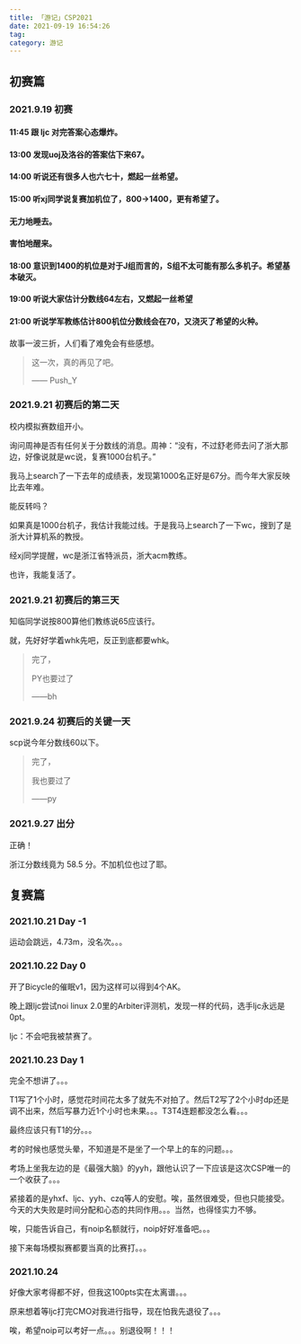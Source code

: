 ```yaml
---
title: 「游记」CSP2021
date: 2021-09-19 16:54:26
tag: 
category: 游记
---
```


## 初赛篇

### 2021.9.19 初赛

#### 11:45 跟 ljc 对完答案心态爆炸。

#### 13:00 发现uoj及洛谷的答案估下来67。

#### 14:00 听说还有很多人也六七十，燃起一丝希望。

#### 15:00 听xj同学说复赛加机位了，800->1400，更有希望了。

#### 无力地睡去。

#### 害怕地醒来。

#### 18:00 意识到1400的机位是对于J组而言的，S组不太可能有那么多机子。希望基本破灭。

#### 19:00 听说大家估计分数线64左右，又燃起一丝希望

#### 21:00 听说学军教练估计800机位分数线会在70，又浇灭了希望的火种。

故事一波三折，人们看了难免会有些感想。

> 这一次，真的再见了吧。
>
> —— Push_Y

### 2021.9.21 初赛后的第二天

校内模拟赛数组开小。

询问周神是否有任何关于分数线的消息。周神：“没有，不过舒老师去问了浙大那边，好像说就是wc说，复赛1000台机子。”

我马上search了一下去年的成绩表，发现第1000名正好是67分。而今年大家反映比去年难。

能反转吗？

如果真是1000台机子，我估计我能过线。于是我马上search了一下wc，搜到了是浙大计算机系的教授。

经xj同学提醒，wc是浙江省特派员，浙大acm教练。

也许，我能复活了。

### 2021.9.21 初赛后的第三天

知临同学说按800算他们教练说65应该行。

就，先好好学着whk先吧，反正到底都要whk。

> 完了，
> 
> PY也要过了
> 
> ——bh

### 2021.9.24 初赛后的关键一天

scp说今年分数线60以下。

> 完了，
> 
> 我也要过了
> 
> ——py

### 2021.9.27 出分

正确！

浙江分数线竟为 58.5 分。不加机位也过了耶。

## 复赛篇

### 2021.10.21 Day -1

运动会跳远，4.73m，没名次。。。

### 2021.10.22 Day 0

开了Bicycle的催眠v1，因为这样可以得到4个AK。

晚上跟ljc尝试noi linux 2.0里的Arbiter评测机，发现一样的代码，选手ljc永远是0pt。

ljc：不会吧我被禁赛了。

### 2021.10.23 Day 1

完全不想讲了。。。

T1写了1个小时，感觉花时间花太多了就先不对拍了。然后T2写了2个小时dp还是调不出来，然后写暴力近1个小时也未果。。。T3T4连题都没怎么看。。。

最终应该只有T1的分。。。

考的时候也感觉头晕，不知道是不是坐了一个早上的车的问题。。。

考场上坐我左边的是《最强大脑》的yyh，跟他认识了一下应该是这次CSP唯一的一个收获了。。。

紧接着的是yhxf、ljc、yyh、czq等人的安慰。唉，虽然很难受，但也只能接受。今天的大失败是时间分配和心态的共同作用。。。当然，也得怪实力不够。

唉，只能告诉自己，有noip名额就行，noip好好准备吧。。。

接下来每场模拟赛都要当真的比赛打。。。

### 2021.10.24

好像大家考得都不好，但我这100pts实在太离谱。。。

原来想着等ljc打完CMO对我进行指导，现在怕我先退役了。。。

唉，希望noip可以考好一点。。。别退役啊！！！